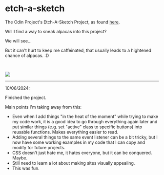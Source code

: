 # etch-a-sketch

The Odin Project's Etch-A-Sketch Project, as found [here](https://www.theodinproject.com/lessons/foundations-etch-a-sketch).

Will I find a way to sneak alpacas into this project?

We will see...

But it can't hurt to keep me caffeinated, that usually leads to a hightened chance of alpacas. :D

<br>

<a href="https://www.buymeacoffee.com/alpacacoding"><img src="https://img.buymeacoffee.com/button-api/?text=Buy me a coffee&emoji=☕&slug=alpacacoding&button_colour=BD5FFF&font_colour=000000&font_family=Poppins&outline_colour=000000&coffee_colour=#FFDD00" /></a>

---

10/06/2024:

Finished the project.

Main points I'm taking away from this:

- Even when I add things "in the heat of the moment" while trying to make my code work, it is a good idea to go through everything again later and put similar things (e.g. set "active" class to specific buttons) into reusable functions. Makes everything easier to read.
- Adding several things to the same event listener can be a bit tricky, but I now have some working examples in my code that I can copy and modify for future projects.
- CSS doesn't just hate me, it hates everyone, but it can be conquered. Maybe.
- Still need to learn a lot about making sites visually appealing.
- This was fun.
